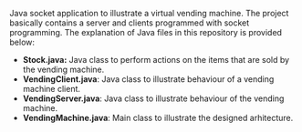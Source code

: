 Java socket application to illustrate a virtual vending machine. The project basically contains a server and clients programmed with socket programming. The explanation of Java files in this repository is provided below:
  - **Stock.java:** Java class to perform actions on the items that are sold by the vending machine.
  - **VendingClient.java**: Java class to illustrate behaviour of a vending machine client.
  - **VendingServer.java**: Java class to illustrate behaviour of the vending machine.
  - **VendingMachine.java**: Main class to illustrate the designed arhitecture.
